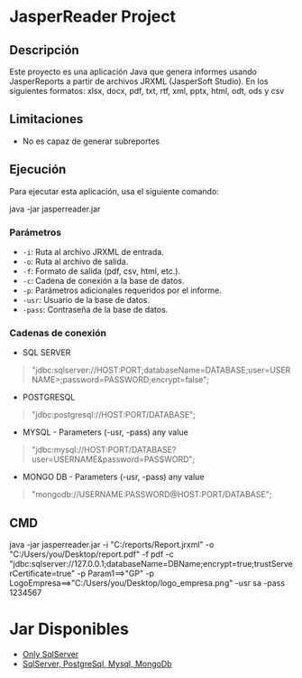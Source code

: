 # JasperReader Project

## Descripción
Este proyecto es una aplicación Java que genera informes usando JasperReports a partir de archivos JRXML (JasperSoft Studio).
En los siguientes formatos: xlsx, docx, pdf, txt, rtf, xml, pptx, html, odt, ods y csv

## Limitaciones
- No es capaz de generar subreportes

## Ejecución
Para ejecutar esta aplicación, usa el siguiente comando:

java -jar jasperreader.jar 

### Parámetros
- `-i`: Ruta al archivo JRXML de entrada.
- `-o`: Ruta al archivo de salida.
- `-f`: Formato de salida (pdf, csv, html, etc.).
- `-c`: Cadena de conexión a la base de datos.
- `-p`: Parámetros adicionales requeridos por el informe.
- `-usr`: Usuario de la base de datos.
- `-pass`: Contraseña de la base de datos.

### Cadenas de conexión

- SQL SERVER
> "jdbc:sqlserver://HOST:PORT;databaseName=DATABASE;user=USERNAME>;password=PASSWORD;encrypt=false";

- POSTGRESQL
> "jdbc:postgresql://HOST:PORT/DATABASE";

- MYSQL - Parameters (-usr, -pass) any value
> "jdbc:mysql://HOST:PORT/DATABASE?user=USERNAME&password=PASSWORD";

- MONGO DB - Parameters (-usr, -pass) any value
> "mongodb://USERNAME:PASSWORD@HOST:PORT/DATABASE";


## CMD
java -jar jasperreader.jar -i "C:/reports/Report.jrxml" -o "C:/Users/you/Desktop/report.pdf" -f pdf -c "jdbc:sqlserver://127.0.0.1;databaseName=DBName;encrypt=true;trustServerCertificate=true" -p Param1==>"GP" -p LogoEmpresa==>"C:/Users/you/Desktop/logo_empresa.png" -usr sa -pass 1234567

# Jar Disponibles
- [Only SqlServer](https://drive.google.com/file/d/1ObuoSWvo946CrbZZf6PrxgrYgjrccLuP/view?usp=sharing)
- [SqlServer, PostgreSql, Mysql, MongoDb](https://drive.google.com/file/d/15Bu_hJbwKMsxLLtkaneb9Y0dE7r1R3Qz/view?usp=sharing)